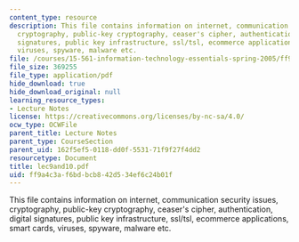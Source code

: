 ```yaml
---
content_type: resource
description: This file contains information on internet, communication security issues,
  cryptography, public-key cryptography, ceaser's cipher, authentication, digital
  signatures, public key infrastructure, ssl/tsl, ecommerce applications, smart cards,
  viruses, spyware, malware etc.
file: /courses/15-561-information-technology-essentials-spring-2005/ff9a4c3af6bdbcb842d534ef6c24b01f_lec9and10.pdf
file_size: 369255
file_type: application/pdf
hide_download: true
hide_download_original: null
learning_resource_types:
- Lecture Notes
license: https://creativecommons.org/licenses/by-nc-sa/4.0/
ocw_type: OCWFile
parent_title: Lecture Notes
parent_type: CourseSection
parent_uid: 162f5ef5-0118-dd0f-5531-71f9f27f4dd2
resourcetype: Document
title: lec9and10.pdf
uid: ff9a4c3a-f6bd-bcb8-42d5-34ef6c24b01f
---
```

This file contains information on internet, communication security issues, cryptography, public-key cryptography, ceaser's cipher, authentication, digital signatures, public key infrastructure, ssl/tsl, ecommerce applications, smart cards, viruses, spyware, malware etc.